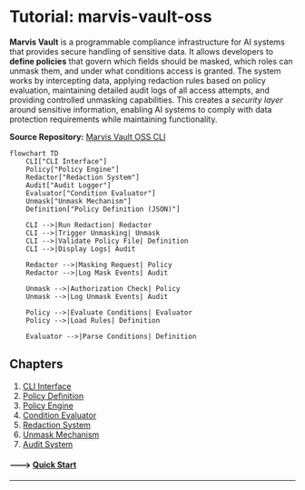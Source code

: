 # Tutorial: marvis-vault-oss

**Marvis Vault** is a programmable compliance infrastructure for AI systems that provides secure handling of sensitive data. It allows developers to **define policies** that govern which fields should be masked, which roles can unmask them, and under what conditions access is granted. The system works by intercepting data, applying redaction rules based on policy evaluation, maintaining detailed audit logs of all access attempts, and providing controlled unmasking capabilities. This creates a *security layer* around sensitive information, enabling AI systems to comply with data protection requirements while maintaining functionality.


**Source Repository:** [Marvis Vault OSS CLI](https://github.com/abbybiswas/marvis-vault-oss)

```mermaid
flowchart TD
    CLI["CLI Interface"]
    Policy["Policy Engine"]
    Redactor["Redaction System"]
    Audit["Audit Logger"]
    Evaluator["Condition Evaluator"]
    Unmask["Unmask Mechanism"]
    Definition["Policy Definition (JSON)"]

    CLI -->|Run Redaction| Redactor
    CLI -->|Trigger Unmasking| Unmask
    CLI -->|Validate Policy File| Definition
    CLI -->|Display Logs| Audit

    Redactor -->|Masking Request| Policy
    Redactor -->|Log Mask Events| Audit

    Unmask -->|Authorization Check| Policy
    Unmask -->|Log Unmask Events| Audit

    Policy -->|Evaluate Conditions| Evaluator
    Policy -->|Load Rules| Definition

    Evaluator -->|Parse Conditions| Definition
```

## Chapters

1. [CLI Interface](01_cli_interface_.md)
2. [Policy Definition](02_policy_definition_.md)
3. [Policy Engine](03_policy_engine_.md)
4. [Condition Evaluator](04_condition_evaluator_.md)
5. [Redaction System](05_redaction_system_.md)
6. [Unmask Mechanism](06_unmask_mechanism_.md)
7. [Audit System](07_audit_system_.md)

#### ---> [Quick Start](quickstart.md)
---
